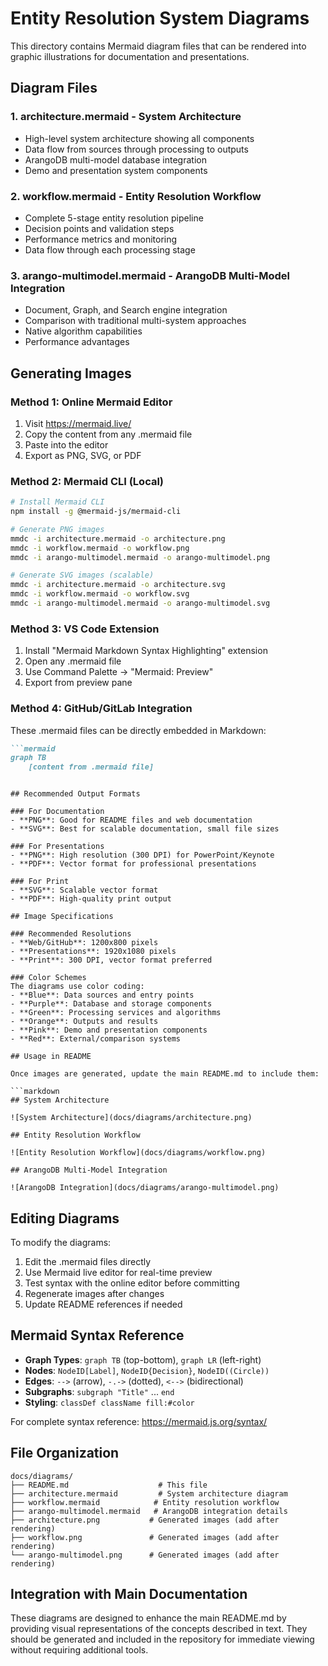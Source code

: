 # Entity Resolution System Diagrams

This directory contains Mermaid diagram files that can be rendered into graphic illustrations for documentation and presentations.

## Diagram Files

### 1. **architecture.mermaid** - System Architecture
- High-level system architecture showing all components
- Data flow from sources through processing to outputs
- ArangoDB multi-model database integration
- Demo and presentation system components

### 2. **workflow.mermaid** - Entity Resolution Workflow
- Complete 5-stage entity resolution pipeline
- Decision points and validation steps
- Performance metrics and monitoring
- Data flow through each processing stage

### 3. **arango-multimodel.mermaid** - ArangoDB Multi-Model Integration
- Document, Graph, and Search engine integration
- Comparison with traditional multi-system approaches
- Native algorithm capabilities
- Performance advantages

## Generating Images

### Method 1: Online Mermaid Editor
1. Visit https://mermaid.live/
2. Copy the content from any .mermaid file
3. Paste into the editor
4. Export as PNG, SVG, or PDF

### Method 2: Mermaid CLI (Local)
```bash
# Install Mermaid CLI
npm install -g @mermaid-js/mermaid-cli

# Generate PNG images
mmdc -i architecture.mermaid -o architecture.png
mmdc -i workflow.mermaid -o workflow.png
mmdc -i arango-multimodel.mermaid -o arango-multimodel.png

# Generate SVG images (scalable)
mmdc -i architecture.mermaid -o architecture.svg
mmdc -i workflow.mermaid -o workflow.svg
mmdc -i arango-multimodel.mermaid -o arango-multimodel.svg
```

### Method 3: VS Code Extension
1. Install "Mermaid Markdown Syntax Highlighting" extension
2. Open any .mermaid file
3. Use Command Palette -> "Mermaid: Preview"
4. Export from preview pane

### Method 4: GitHub/GitLab Integration
These .mermaid files can be directly embedded in Markdown:

```markdown
```mermaid
graph TB
    [content from .mermaid file]
```
```

## Recommended Output Formats

### For Documentation
- **PNG**: Good for README files and web documentation
- **SVG**: Best for scalable documentation, small file sizes

### For Presentations
- **PNG**: High resolution (300 DPI) for PowerPoint/Keynote
- **PDF**: Vector format for professional presentations

### For Print
- **SVG**: Scalable vector format
- **PDF**: High-quality print output

## Image Specifications

### Recommended Resolutions
- **Web/GitHub**: 1200x800 pixels
- **Presentations**: 1920x1080 pixels
- **Print**: 300 DPI, vector format preferred

### Color Schemes
The diagrams use color coding:
- **Blue**: Data sources and entry points
- **Purple**: Database and storage components
- **Green**: Processing services and algorithms
- **Orange**: Outputs and results
- **Pink**: Demo and presentation components
- **Red**: External/comparison systems

## Usage in README

Once images are generated, update the main README.md to include them:

```markdown
## System Architecture

![System Architecture](docs/diagrams/architecture.png)

## Entity Resolution Workflow

![Entity Resolution Workflow](docs/diagrams/workflow.png)

## ArangoDB Multi-Model Integration

![ArangoDB Integration](docs/diagrams/arango-multimodel.png)
```

## Editing Diagrams

To modify the diagrams:

1. Edit the .mermaid files directly
2. Use Mermaid live editor for real-time preview
3. Test syntax with the online editor before committing
4. Regenerate images after changes
5. Update README references if needed

## Mermaid Syntax Reference

- **Graph Types**: `graph TB` (top-bottom), `graph LR` (left-right)
- **Nodes**: `NodeID[Label]`, `NodeID{Decision}`, `NodeID((Circle))`
- **Edges**: `-->` (arrow), `-.->` (dotted), `<-->` (bidirectional)
- **Subgraphs**: `subgraph "Title"` ... `end`
- **Styling**: `classDef className fill:#color`

For complete syntax reference: https://mermaid.js.org/syntax/

## File Organization

```
docs/diagrams/
├── README.md                    # This file
├── architecture.mermaid         # System architecture diagram
├── workflow.mermaid            # Entity resolution workflow
├── arango-multimodel.mermaid   # ArangoDB integration details
├── architecture.png           # Generated images (add after rendering)
├── workflow.png               # Generated images (add after rendering)
└── arango-multimodel.png      # Generated images (add after rendering)
```

## Integration with Main Documentation

These diagrams are designed to enhance the main README.md by providing visual representations of the concepts described in text. They should be generated and included in the repository for immediate viewing without requiring additional tools.
